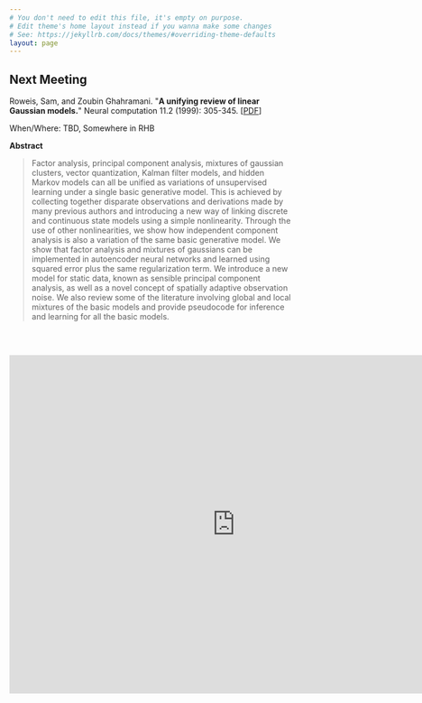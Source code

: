 ```yaml
---
# You don't need to edit this file, it's empty on purpose.
# Edit theme's home layout instead if you wanna make some changes
# See: https://jekyllrb.com/docs/themes/#overriding-theme-defaults
layout: page
---
```


## Next Meeting
Roweis, Sam, and Zoubin Ghahramani. "**A unifying review of linear Gaussian models.**" Neural computation 11.2 (1999): 305-345. [[PDF](http://www.mitpressjournals.org/doi/pdfplus/10.1162/089976699300016674)]

When/Where: TBD, Somewhere in RHB

**Abstract**
> Factor analysis, principal component analysis, mixtures of gaussian clusters, vector quantization, Kalman filter models, and hidden Markov models can all be unified as variations of unsupervised learning under a single basic generative model. This is achieved by collecting together disparate observations and derivations made by many previous authors and introducing a new way of linking discrete and continuous state models using a simple nonlinearity. Through the use of other nonlinearities, we show how independent component analysis is also a variation of the same basic generative model. We show that factor analysis and mixtures of gaussians can be implemented in autoencoder neural networks and learned using squared error plus the same regularization term. We introduce a new model for static data, known as sensible principal component analysis, as well as a novel concept of spatially adaptive observation noise. We also review some of the literature involving global and local mixtures of the basic models and provide pseudocode for inference and learning for all the basic models.

<div class="span9" style="margin-top: 60px">
    <iframe src="https://calendar.google.com/calendar/embed?showTitle=0&amp;mode=WEEK&amp;height=600&amp;wkst=2&amp;hl=en_GB&amp;bgcolor=%23FFFFFF&amp;src=jv27u0usdov4pf3rh2g6mdsoqk%40group.calendar.google.com&amp;color=%2323164E&amp;ctz=Europe%2FLondon" style="border-width:0" width="800" height="600" frameborder="0" scrolling="no"></iframe>
</div><!--/span-->
